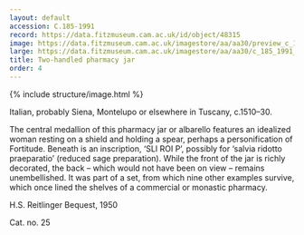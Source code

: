 ```yaml
---
layout: default
accession: C.185-1991
record: https://data.fitzmuseum.cam.ac.uk/id/object/48315
image: https://data.fitzmuseum.cam.ac.uk/imagestore/aa/aa30/preview_c_185_1991_1_201210_amt49_mas.jpg
large: https://data.fitzmuseum.cam.ac.uk/imagestore/aa/aa30/c_185_1991_1_201210_amt49_mas.jpg
title: Two-handled pharmacy jar
order: 4
---
```

{% include structure/image.html %}

Italian, probably Siena, Montelupo or elsewhere in Tuscany, c.1510–30.

The central medallion of this pharmacy jar or albarello features an idealized woman resting on a shield and holding a spear, perhaps a personification of Fortitude. Beneath is an inscription, ‘SLI ROI P’, possibly for ‘salvia ridotto praeparatio’ (reduced sage preparation). While the front of the jar is richly decorated, the back – which would not have been on view – remains unembellished. It was part of a set, from which nine other examples survive, which once lined the shelves of a commercial or monastic pharmacy.

H.S. Reitlinger Bequest, 1950

Cat. no. 25
